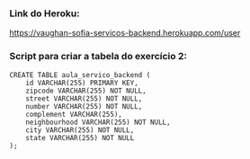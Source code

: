 ### Link do Heroku:
https://vaughan-sofia-servicos-backend.herokuapp.com/user

### Script para criar a tabela do exercício 2:

```
CREATE TABLE aula_servico_backend (
	id VARCHAR(255) PRIMARY KEY,
	zipcode VARCHAR(255) NOT NULL,
	street VARCHAR(255) NOT NULL,
	number VARCHAR(255) NOT NULL,
	complement VARCHAR(255),
	neighbourhood VARCHAR(255) NOT NULL,
	city VARCHAR(255) NOT NULL,
	state VARCHAR(255) NOT NULL
);
```